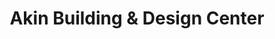 ---
title: "Akin Building & Design Center"
url: /creston/akin-building-and-design-center/
shop: hardware
---
